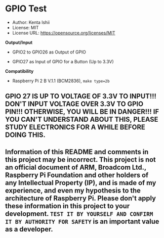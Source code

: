 # GPIO Test

* Author: Kenta Ishii
* License: MIT
* License URL: https://opensource.org/licenses/MIT

**Output/Input**

* GPIO2 to GPIO26 as Output of GPIO

* GPIO27 as Input of GPIO for a Button (Up to 3.3V)

**Compatibility**

* Raspberry Pi 2 B V.1.1 (BCM2836), `make type=2b`

## GPIO 27 IS UP TO VOLTAGE OF 3.3V TO INPUT!!! DON'T INPUT VOLTAGE OVER 3.3V TO GPIO PIN!!! OTHERWISE, YOU WILL BE IN DANGER!!! IF YOU CAN'T UNDERSTAND ABOUT THIS, PLEASE STUDY ELECTRONICS FOR A WHILE BEFORE DOING THIS.

## Information of this README and comments in this project may be incorrect. This project is not an official document of ARM, Broadcom Ltd., Raspberry Pi Foundation and other holders of any Intellectual Property (IP), and is made of my experience, and even my hypothesis to the architecture of Raspberry Pi. Please don't apply these information in this project to your development. `TEST IT BY YOURSELF AND CONFIRM IT BY AUTHORITY FOR SAFETY` is an important value as a developer.
